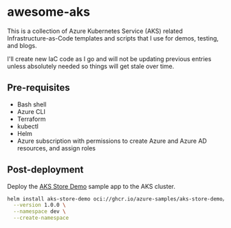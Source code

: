 # awesome-aks

This is a collection of Azure Kubernetes Service (AKS) related Infrastructure-as-Code templates and scripts that I use for demos, testing, and blogs.

I'll create new IaC code as I go and will not be updating previous entries unless absolutely needed so things will get stale over time.

## Pre-requisites

- Bash shell
- Azure CLI
- Terraform
- kubectl
- Helm
- Azure subscription with permissions to create Azure and Azure AD resources, and assign roles


## Post-deployment

Deploy the [AKS Store Demo](https://github.com/Azure-Samples/aks-store-demo) sample app to the AKS cluster.

```bash
helm install aks-store-demo oci://ghcr.io/azure-samples/aks-store-demo/charts/aks-store-demo-chart \
  --version 1.0.0 \
  --namespace dev \
  --create-namespace
```
